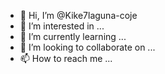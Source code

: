 - 👋 Hi, I’m @Kike7laguna-coje
- 👀 I’m interested in ...
- 🌱 I’m currently learning ...
- 💞️ I’m looking to collaborate on ...
- 📫 How to reach me ...

<!---
Kike7laguna-coje/Kike7laguna-coje is a ✨ special ✨ repository because its `README.md` (this file) appears on your GitHub profile.
You can click the Preview link to take a look at your changes.
--->
